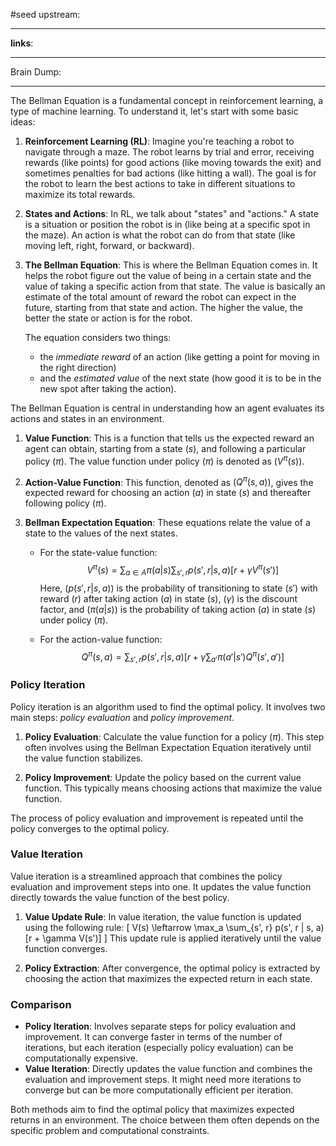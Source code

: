 
#seed 
upstream:

---

**links**: 

---

Brain Dump: 

--- 


The Bellman Equation is a fundamental concept in reinforcement learning, a type of machine learning. To understand it, let's start with some basic ideas:

1. **Reinforcement Learning (RL)**: Imagine you're teaching a robot to navigate through a maze. The robot learns by trial and error, receiving rewards (like points) for good actions (like moving towards the exit) and sometimes penalties for bad actions (like hitting a wall). The goal is for the robot to learn the best actions to take in different situations to maximize its total rewards.

2. **States and Actions**: In RL, we talk about "states" and "actions." A state is a situation or position the robot is in (like being at a specific spot in the maze). An action is what the robot can do from that state (like moving left, right, forward, or backward).

3. **The Bellman Equation**: This is where the Bellman Equation comes in. It helps the robot figure out the value of being in a certain state and the value of taking a specific action from that state. The value is basically an estimate of the total amount of reward the robot can expect in the future, starting from that state and action. The higher the value, the better the state or action is for the robot.

   The equation considers two things: 
   - the *immediate reward* of an action (like getting a point for moving in the right direction) 
   - and the *estimated value* of the next state (how good it is to be in the new spot after taking the action).

The Bellman Equation is central in understanding how an agent evaluates its actions and states in an environment.

1. **Value Function**: This is a function that tells us the expected reward an agent can obtain, starting from a state $( s )$, and following a particular policy $( \pi )$. The value function under policy $( \pi )$ is denoted as $( V^\pi(s) )$.

2. **Action-Value Function**: This function, denoted as $( Q^\pi(s, a) )$, gives the expected reward for choosing an action $( a )$ in state $( s )$ and thereafter following policy $( \pi )$.

3. **Bellman Expectation Equation**: These equations relate the value of a state to the values of the next states.

   - For the state-value function:
     $$ V^\pi(s) = \sum_{a \in A} \pi(a|s) \sum_{s', r} p(s', r | s, a) [r + \gamma V^\pi(s')] $$
     Here, $( p(s', r | s, a) )$ is the probability of transitioning to state $( s' )$ with reward $( r )$ after taking action $( a )$ in state $( s )$, $( \gamma )$ is the discount factor, and $( \pi(a|s) )$ is the probability of taking action $( a )$ in state $( s )$ under policy $( \pi )$.

   - For the action-value function:
     $$ Q^\pi(s, a) = \sum_{s', r} p(s', r | s, a) [r + \gamma \sum_{a'} \pi(a'|s') Q^\pi(s', a')] $$

### Policy Iteration

Policy iteration is an algorithm used to find the optimal policy. It involves two main steps: *policy evaluation* and *policy improvement*.

1. **Policy Evaluation**: Calculate the value function for a policy $( \pi )$. This step often involves using the Bellman Expectation Equation iteratively until the value function stabilizes.

2. **Policy Improvement**: Update the policy based on the current value function. This typically means choosing actions that maximize the value function.

The process of policy evaluation and improvement is repeated until the policy converges to the optimal policy.

### Value Iteration

Value iteration is a streamlined approach that combines the policy evaluation and improvement steps into one. It updates the value function directly towards the value function of the best policy.

1. **Value Update Rule**: In value iteration, the value function is updated using the following rule:
   \[ V(s) \leftarrow \max_a \sum_{s', r} p(s', r | s, a) [r + \gamma V(s')] \]
   This update rule is applied iteratively until the value function converges.

2. **Policy Extraction**: After convergence, the optimal policy is extracted by choosing the action that maximizes the expected return in each state.

### Comparison

- **Policy Iteration**: Involves separate steps for policy evaluation and improvement. It can converge faster in terms of the number of iterations, but each iteration (especially policy evaluation) can be computationally expensive.
- **Value Iteration**: Directly updates the value function and combines the evaluation and improvement steps. It might need more iterations to converge but can be more computationally efficient per iteration.

Both methods aim to find the optimal policy that maximizes expected returns in an environment. The choice between them often depends on the specific problem and computational constraints.
